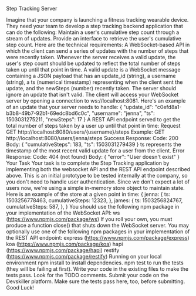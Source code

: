 Step Tracking Server

Imagine that your company is launching a fitness tracking wearable device. They need your team to develop a step tracking backend application that can do the following:
Maintain a user's cumulative step count through a stream of updates.
Provide an interface to retrieve the user's cumulative step count.
Here are the technical requirements:
A WebSocket-based API in which the client can send a series of updates with the number of steps that were recently taken. Whenever the server receives a valid update, the user's step count should be updated to reflect the total number of steps taken up until that point in time. A valid update is a WebSocket message containing a JSON payload that has an update_id (string), a username (string), a ts (numerical timestamp) representing when the client sent the update, and the newSteps (number) recently taken. The server should ignore an update that isn't valid.
The client will access your WebSocket server by opening a connection to ws://localhost:8081.
Here's an example of an update that your server needs to handle:
{
  "update_id": "c0efd8a1-b3b8-49b7-92b1-69edc8bd6c0c",
  "username": "jenna",
  "ts": 1503031275211,
  "newSteps": 17
}
A REST API endpoint served to get the total number of steps taken by a user up until that point in time:
Request
GET http://localhost:8080/users/{username}/steps
Example: GET http://localhost:8080/users/jenna/steps
Success Response:
Code: 200
Body: { "cumulativeSteps": 183, "ts": 1503031279439 }
ts represents the timestamp of the most recent valid update for a user from the client.
Error Response:
Code: 404 (not found)
Body: { "error": "User doesn't exist" }
Your Task
Your task is to complete the Step Tracking application by implementing both the websocket API and the REST API endpoint described above.
This is an initial prototype to be tested internally at the company, so you don't need to handle user authentication. Since we don't expect a lot of users now, we're using a simple in-memory store object to maintain state. Here is an example of the store at a given point in time:
{
  jenna: {
    ts: 1503256778463,
    cumulativeSteps: 12323,
  },
  james: {
    ts: 1503256824767,
    cumulativeSteps: 587,
  },
}
You should use the following npm package in your implementation of the WebSocket API:
ws (https://www.npmjs.com/package/ws)
If you roll your own, you must produce a function close() that shuts down the WebSocket server.
You may optionally use one of the following npm packages in your implementation of the REST API endpoint:
express (https://www.npmjs.com/package/express)
koa (https://www.npmjs.com/package/koa)
hapi (https://www.npmjs.com/package/hapi)
restify (https://www.npmjs.com/package/restify)
Running on your local environment
npm install to install dependencies.
npm test to run the tests (they will be failing at first).
Write your code in the existing files to make the tests pass. Look for the TODO comments.
Submit your code on the Devskiller platform. Make sure the tests pass here, too, before submitting.
Good Luck!
